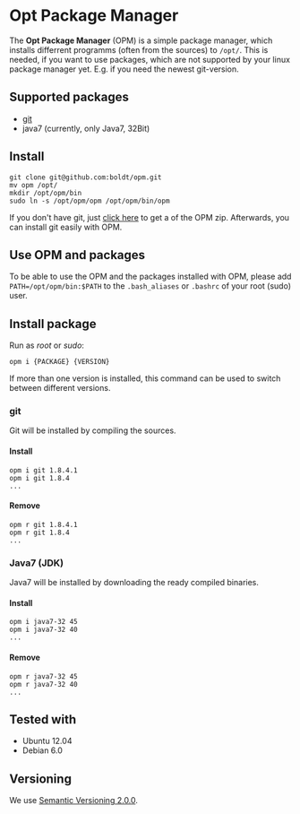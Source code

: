 # Opt Package Manager

The **Opt Package Manager** (OPM) is a simple package manager, which installs 
differrent programms (often from the sources) to `/opt/`. This is needed, 
if you want to use packages, which are not supported by your linux package 
manager yet. E.g. if you need the newest git-version.

## Supported packages

* [git](http://git-scm.com/)
* java7 (currently, only Java7, 32Bit)

## Install

```
git clone git@github.com:boldt/opm.git
mv opm /opt/
mkdir /opt/opm/bin
sudo ln -s /opt/opm/opm /opt/opm/bin/opm
```

If you don't have git, just [click here](https://github.com/boldt/opm/archive/master.zip) 
to get a of the OPM zip. Afterwards, you can install git easily with OPM. 

## Use OPM and packages

To be able to use the OPM and the packages installed with OPM, please add 
`PATH=/opt/opm/bin:$PATH` to the `.bash_aliases` or `.bashrc` of your root (sudo) user.

## Install package

Run as *root* or *sudo*:

```
opm i {PACKAGE} {VERSION}
```

If more than one version is installed, this command can be used to switch 
between different versions.

### git

Git will be installed by compiling the sources.

#### Install

```
opm i git 1.8.4.1
opm i git 1.8.4
...
```

#### Remove

```
opm r git 1.8.4.1
opm r git 1.8.4
...
```

### Java7 (JDK)

Java7 will be installed by downloading the ready compiled binaries.

#### Install
```
opm i java7-32 45
opm i java7-32 40
...
```

#### Remove
```
opm r java7-32 45
opm r java7-32 40
...
```

## Tested with

* Ubuntu 12.04
* Debian 6.0

## Versioning

We use [Semantic Versioning 2.0.0](http://semver.org/).
